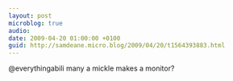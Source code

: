 ```yaml
---
layout: post
microblog: true
audio: 
date: 2009-04-20 01:00:00 +0100
guid: http://samdeane.micro.blog/2009/04/20/t1564393883.html
---
```

@everythingabili many a mickle makes a monitor?

